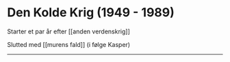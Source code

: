 # Den Kolde Krig (1949 - 1989)
Starter et par år efter [[anden verdenskrig]] 

Slutted med [[murens fald]] (i følge Kasper)

---


